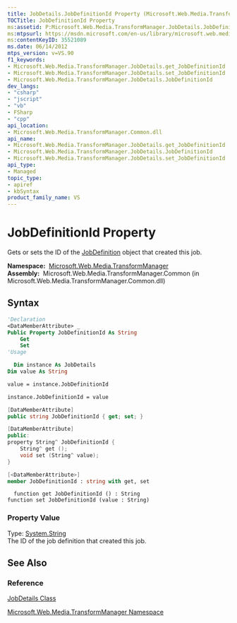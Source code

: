 ```yaml
---
title: JobDetails.JobDefinitionId Property (Microsoft.Web.Media.TransformManager)
TOCTitle: JobDefinitionId Property
ms:assetid: P:Microsoft.Web.Media.TransformManager.JobDetails.JobDefinitionId
ms:mtpsurl: https://msdn.microsoft.com/en-us/library/microsoft.web.media.transformmanager.jobdetails.jobdefinitionid(v=VS.90)
ms:contentKeyID: 35521089
ms.date: 06/14/2012
mtps_version: v=VS.90
f1_keywords:
- Microsoft.Web.Media.TransformManager.JobDetails.get_JobDefinitionId
- Microsoft.Web.Media.TransformManager.JobDetails.set_JobDefinitionId
- Microsoft.Web.Media.TransformManager.JobDetails.JobDefinitionId
dev_langs:
- "csharp"
- "jscript"
- "vb"
- FSharp
- "cpp"
api_location:
- Microsoft.Web.Media.TransformManager.Common.dll
api_name:
- Microsoft.Web.Media.TransformManager.JobDetails.get_JobDefinitionId
- Microsoft.Web.Media.TransformManager.JobDetails.JobDefinitionId
- Microsoft.Web.Media.TransformManager.JobDetails.set_JobDefinitionId
api_type:
- Managed
topic_type:
- apiref
- kbSyntax
product_family_name: VS
---
```


# JobDefinitionId Property

Gets or sets the ID of the [JobDefinition](jobdefinition-class-microsoft-web-media-transformmanager.md) object that created this job.

**Namespace:**  [Microsoft.Web.Media.TransformManager](microsoft-web-media-transformmanager-namespace.md)  
**Assembly:**  Microsoft.Web.Media.TransformManager.Common (in Microsoft.Web.Media.TransformManager.Common.dll)

## Syntax

```vb
'Declaration
<DataMemberAttribute> _
Public Property JobDefinitionId As String
    Get
    Set
'Usage

  Dim instance As JobDetails
Dim value As String

value = instance.JobDefinitionId

instance.JobDefinitionId = value
```

```csharp
[DataMemberAttribute]
public string JobDefinitionId { get; set; }
```

```cpp
[DataMemberAttribute]
public:
property String^ JobDefinitionId {
    String^ get ();
    void set (String^ value);
}
```

``` fsharp
[<DataMemberAttribute>]
member JobDefinitionId : string with get, set
```

```jscript
  function get JobDefinitionId () : String
function set JobDefinitionId (value : String)
```

### Property Value

Type: [System.String](https://msdn.microsoft.com/library/s1wwdcbf)  
The ID of the job definition that created this job.  

## See Also

### Reference

[JobDetails Class](jobdetails-class-microsoft-web-media-transformmanager.md)

[Microsoft.Web.Media.TransformManager Namespace](microsoft-web-media-transformmanager-namespace.md)

